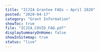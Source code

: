 ```yaml
---
title: "ICJIA Grantee FAQs – April 2020"
posted: "2020-04-17"
category: "Grant Information"
showToc: true
file: "ICJIA_COVID_FAQ.pdf"
displaySummaryOnHome: false
showInSitemap: true
status: "live"
---
```

